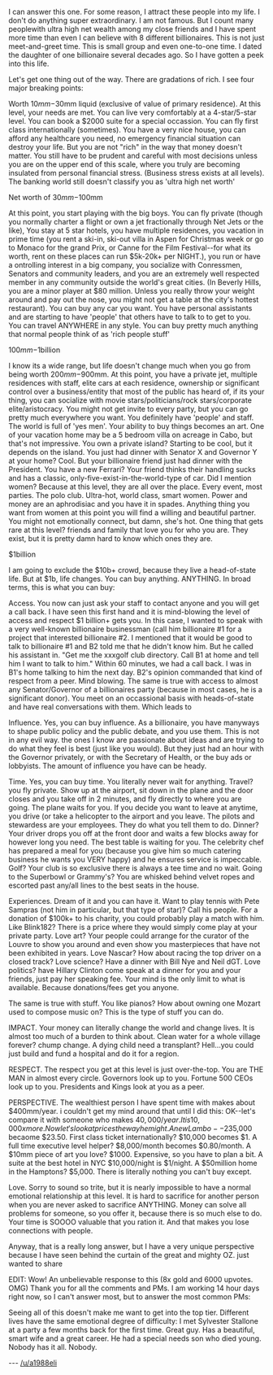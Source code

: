I can answer this one.  For some reason, I attract these people into my life.  I don't do anything super extraordinary.  I am not famous.  But I count many peoplewith ultra high net wealth among my close friends and I have spent more time than even I can believe with 8 different billionaires.  This is not just meet-and-greet time.  This is small group and even one-to-one time.  I dated the daughter of one billionaire several decades ago.  So I have gotten a peek into this life.

Let's get one thing out of the way.  There are gradations of rich.  I see four major breaking points:

Worth $10mm-$30mm liquid (exclusive of value of primary residence).  At this level, your needs are met.  You can live very comfortably at a 4-star/5-star level.  You can book a $2000 suite for a special occassion.  You can fly first class internationally (sometimes).  You have a very nice house, you can afford any healthcare you need, no emergency financial situation can destroy your life.  But you are not "rich" in the way that money doesn't matter.  You still have to be prudent and careful with most decisions unless you are on the upper end of this scale, where you truly are becoming insulated from personal financial stress.  (Business stress exists at all levels).  The banking world still doesn't classify you as 'ultra high net worth'  

Net worth of $30mm-$100mm

At this point, you start playing with the big boys.  You can fly private (though you normally charter a flight or own a jet fractionally through Net Jets or the like), You stay at 5 star hotels, you have multiple residences, you vacation in prime time (you rent a ski-in, ski-out villa in Aspen for Christmas week or go to Monaco for the grand Prix, or Canne for the Film Festival--for what its worth, rent on these places can run $5k-20k+ per NIGHT.), you run or have a ontrolling interest in a big company, you socialize with Conressmen, Senators and community leaders, and you are an extremely well respected member in any community outside the world's great cities.  (In Beverly Hills, you are a minor player at $80 million.  Unless you really throw your weight around and pay out the nose, you might not get a table at the city's hottest restaurant).  You can buy any car you want.  You have personal assistants and are starting to have 'people' that others have to talk to to get to you.  You can travel ANYWHERE in any style.  You can buy pretty much anything that normal people think of as 'rich people stuff'

$100mm-$1billion

I know its a wide range, but life doesn't change much when you go from being worth $200mm-$900mm.  At this point, you have a private jet, multiple residences with staff, elite cars at each residence, ownership or significant control over a business/entity that most of the public has heard of, if its your thing, you can socialize with movie stars/politicians/rock stars/corporate elite/aristocracy.  You might not get invite to every party, but you can go pretty much everywhere you want.  You definitely have 'people' and staff.  The world is full of 'yes men'.  Your ability to buy things becomes an art.  One of your vacation home may be a 5 bedroom villa on acreage in Cabo, but that's not impressive.  You own a private island?  Starting to be cool, but it depends on the island.  You just had dinner with Senator X and Governor Y at your home?  Cool.  But your billionaire friend just had dinner with the President.  You have a new Ferrari?  Your friend thinks their handling sucks and has a classic, only-five-exist-in-the-world-type of car.  Did I mention women?  Because at this level, they are all over the place.  Every event, most parties.  The polo club.  Ultra-hot, world class, smart women.  Power and money are an aphrodisiac and you have it in spades.  Anything thing you want from women at this point you will find a willing and beautiful partner.  You might not emotionally connect, but damn, she's hot.  One thing that gets rare at this level?  friends and family that love you for who you are.  They exist, but it is pretty damn hard to know which ones they are.  

$1billion

I am going to exclude the $10b+ crowd, because they live a head-of-state life.  But at $1b, life changes.  You can buy anything.  ANYTHING.  In broad terms, this is what you can buy:

Access.  You now can just ask your staff to contact anyone and you will get a call back.  I have seen this first hand and it is mind-blowing the level of access and respect $1 billion+ gets you.  In this case, I wanted to speak with a very well-known billionaire businessman (call him billionaire #1 for a project that interested billionaire #2.  I mentioned that it would be good to talk to billionaire #1 and B2 told me that he didn't know him.  But he called his assistant in.  "Get me the xxxgolf club directory.  Call B1 at home and tell him I want to talk to him."  Within 60 minutes, we had a call back.  I was in B1's home talking to him the next day.  B2's opinion commanded that kind of respect from a peer.  Mind blowing.  The same is true with access to almost any Senator/Governor of a billionaires party (because in most cases, he is a significant donor).  You meet on an occassional basis with heads-of-state and have real conversations with them. Which leads to 

Influence.  Yes, you can buy influence.  As a billionaire, you have manyways to shape public policy and the public debate, and you use them.  This is not in any evil way.  the ones I know are passionate about ideas and are trying to do what they feel is best (just like you would).  But they just had an hour with the Governor privately, or with the Secretary of Health, or the buy ads or lobbyists.  The amount of influence you have can be heady.

Time.  Yes, you can buy time.  You literally never wait for anything.  Travel?  you fly private.  Show up at the airport, sit down in the plane and the door closes and you take off in 2 minutes, and fly directly to where you are going.  The plane waits for you.  If you decide you want to leave at anytime, you drive (or take a helicopter to the airport and you leave.  The pilots and stewardess are your employees.  They do what you tell them to do.  Dinner?  Your driver drops you off at the front door and waits a few blocks away for however long you need.  The best table is waiting for you.  The celebrity chef has prepared a meal for you (because you give him so much catering business he wants you VERY happy) and he ensures service is impeccable.  Golf?  Your club is so exclusive there is always a tee time and no wait.  Going to the Superbowl or Grammy's?  You are whisked behind velvet ropes and escorted past any/all lines to the best seats in the house.

Experiences.  Dream of it and you can have it.  Want to play tennis with Pete Sampras (not him in particular, but that type of star)?  Call his people. For a donation of $100k+ to his charity, you could probably play a match with him.  Like Blink182?  There is a price where they would simply come play at your private party.  Love art?  Your people could arrange for the curator of the Louvre to show you around and even show you masterpieces that have not been exhibited in years.  Love Nascar?  How about racing the top driver on a closed track?  Love science?  Have a dinner with Bill Nye and Neil dGT.  Love politics?  have Hillary Clinton come speak at a dinner for you and your friends, just pay her speaking fee.  Your mind is the only limit to what is available.  Because donations/fees get you anyone.

The same is true with stuff.  You like pianos?  How about owning one Mozart used to compose music on?  This is the type of stuff you can do.

IMPACT.  Your money can literally change the world and change lives.  It is almost too much of a burden to think about.  Clean water for a whole village forever?  chump change.  A dying child need a transplant?  Hell...you could just build and fund a hospital and do it for a region.

RESPECT.  The respect you get at this level is just over-the-top.  You are THE MAN in almost every circle.  Governors look up to you.  Fortune 500 CEOs look up to you.  Presidents and Kings look at you as a peer.

PERSPECTIVE.  The wealthiest person I have spent time with makes about $400mm/year.  i couldn't get my mind around that until I did this:  OK--let's compare it with someone who makes $40,000/year.  It is 10,000x more.  Now let's look at prices the way he might.  A new Lambo--$235,000 becaome $23.50.  First class ticket internationally?  $10,000 becomes $1.  A full time executive level helper?  $8,000/month becomes $0.80/month.  A $10mm piece of art you love?  $1000.  Expensive, so you have to plan a bit.  A suite at the best hotel in NYC $10,000/night is $1/night.  A $50million home in the Hamptons? $5,000.  There is literally nothing you can't buy except.

Love.  Sorry to sound so trite, but it is nearly impossible to have a normal emotional relationship at this level.  It is hard to sacrifice for another person when you are never asked to sacrifice ANYTHING.  Money can solve all problems for someone, so you offer it, because there is so much else to do.  Your time is SOOOO  valuable that you ration it.  And that makes you lose connections with people.  

Anyway, that is a really long answer, but I have a very unique perspective because I have seen behind the curtain of the great and mighty OZ.  just wanted to share

EDIT:  Wow!  An unbelievable response to this (8x gold and 6000 upvotes.  OMG)  Thank you for all the comments and PMs.  I am working 14 hour days right now, so I can't answer most, but to answer the most common PMs:

Seeing all of this doesn't make me want to get into the top tier.  Different lives have the same emotional degree of difficulty:  I met Sylvester Stallone at a party a few months back for the first time.  Great guy.  Has a beautiful, smart wife and a great career.  He had a special needs son who died young.  Nobody has it all.  Nobody.

--- [/u/a1988eli](https://www.reddit.com/user/a1988eli)
